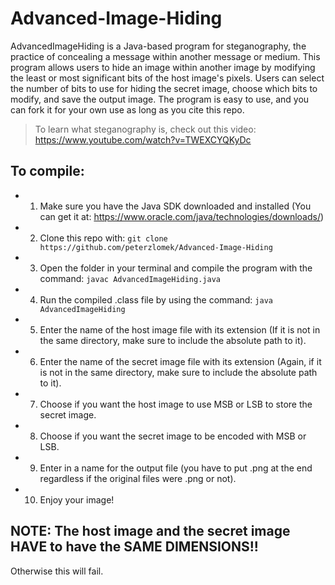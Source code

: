 # Advanced-Image-Hiding
AdvancedImageHiding is a Java-based program for steganography, the practice of concealing a message within another message or medium. This program allows users to hide an image within another image by modifying the least or most significant bits of the host image's pixels. Users can select the number of bits to use for hiding the secret image, choose which bits to modify, and save the output image. The program is easy to use, and you can fork it for your own use as long as you cite this repo.

> To learn what steganography is, check out this video: https://www.youtube.com/watch?v=TWEXCYQKyDc

## To compile:
- 1) Make sure you have the Java SDK downloaded and installed (You can get it at: https://www.oracle.com/java/technologies/downloads/)
- 2) Clone this repo with: ```git clone https://github.com/peterzlomek/Advanced-Image-Hiding```
- 3) Open the folder in your terminal and compile the program with the command: ```javac AdvancedImageHiding.java```
- 4) Run the compiled .class file by using the command: ```java AdvancedImageHiding```
- 5) Enter the name of the host image file with its extension (If it is not in the same directory, make sure to include the absolute path to it).
- 6) Enter the name of the secret image file with its extension (Again, if it is not in the same directory, make sure to include the absolute path to it).
- 7) Choose if you want the host image to use MSB or LSB to store the secret image.
- 8) Choose if you want the secret image to be encoded with MSB or LSB.
- 9) Enter in a name for the output file (you have to put .png at the end regardless if the original files were .png or not).
- 10) Enjoy your image!

## NOTE: The host image and the secret image HAVE to have the SAME DIMENSIONS!!
Otherwise this will fail.
